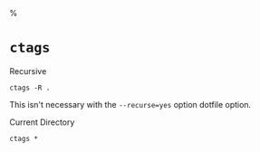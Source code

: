 %

# `ctags`

Recursive

	ctags -R .

This isn't necessary with the `--recurse=yes` option dotfile option.

Current Directory

    ctags *
